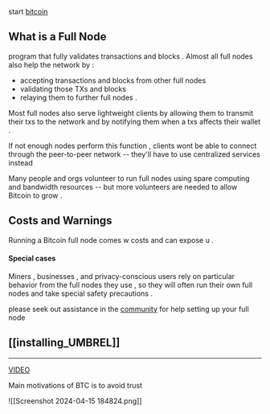
start [bitcoin](https://bitcoin.org/en/full-node)

## What is a Full Node
program that fully validates transactions and blocks . Almost all full nodes also help the network by :  
- accepting transactions and blocks from other full nodes 
- validating those TXs and blocks
- relaying them to further full nodes . 

Most full nodes also serve lightweight clients by allowing them to transmit their txs to the network and by notifying them when a txs  affects their wallet .

If not enough nodes perform this function , clients wont be able to connect through the peer-to-peer network -- they'll have to use centralized services instead

Many people and orgs volunteer to run full nodes using spare computing and bandwidth resources -- but more volunteers are needed to allow Bitcoin to grow . 

## Costs and Warnings
Running a Bitcoin full node comes w costs and can expose u . 

#### Special cases
Miners , businesses , and privacy-conscious users rely on particular behavior from the full nodes they use , so they will often run their own full nodes and take special safety precautions . 

please seek out assistance in the [community](https://bitcoin.org/en/community) for help setting up your full node

## [[installing_UMBREL]]


---

[VIDEO](https://www.youtube.com/watch?v=3xw-lMBbMds&ab_channel=CuriousInventor) 

Main motivations of BTC is to avoid trust

![[Screenshot 2024-04-15 184824.png]]